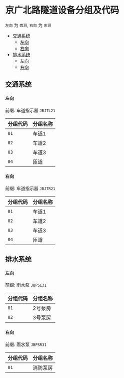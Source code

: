 # 京广北路隧道设备分组及代码

`左向` 为 `西洞`, `右向` 为 `东洞`

- [交通系统](#交通系统)
  - [左向](#左向)
  - [右向](#右向)
- [排水系统](#排水系统)
  - [左向](#左向-1)
  - [右向](#右向-1)

## 交通系统
#### 左向
前缀: 车道指示器 `JBJTL21`

分组代码 | 分组名称
--------|---------
`01` | 车道1
`02` | 车道2
`03` | 车道3
`04` | 匝道

#### 右向
前缀: 车道指示器 `JBJTR21`

分组代码 | 分组名称
--------|---------
`01` | 车道1
`02` | 车道2
`03` | 车道3
`04` | 匝道

## 排水系统
#### 左向
前缀: 雨水泵 `JBPSL31`

分组代码 | 分组名称
--------|---------
`01` | 2号泵房
`02` | 3号泵房

#### 右向
前缀: 雨水泵 `JBPSR31`

分组代码 | 分组名称
--------|---------
`01` | 消防泵房
